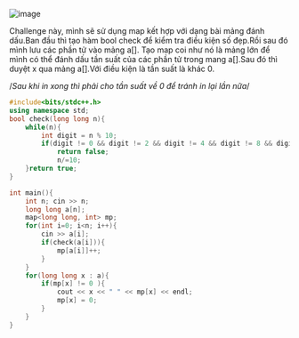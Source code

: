 ![image](https://github.com/Llam-a/Practice_Cpp/assets/115911041/0a0095d7-9dd4-4e10-80ed-f28acbf4fcd4)

Challenge này, mình sẽ sử dụng map kết hợp với dạng bài mảng đánh dấu.Ban đầu thì tạo hàm bool check để kiểm tra điều kiện số đẹp.Rồi sau đó mình lưu các phần tử vào mảng a[]. Tạo map coi như nó là mảng lớn để mình có thể đánh dấu tần suất của các phần tử trong mang a[].Sau đó thì duyệt x qua mảng a[].Với điều kiện là tần suất là khác 0.

/*Sau khi in xong thì phải cho tần suất về 0 để tránh in lại lần nữa*/

```cpp
#include<bits/stdc++.h>
using namespace std;
bool check(long long n){
    while(n){
        int digit = n % 10;
        if(digit != 0 && digit != 2 && digit != 4 && digit != 8 && digit != 6)
            return false;
            n/=10;
    }return true;
}

int main(){
    int n; cin >> n;
    long long a[n];
    map<long long, int> mp;
    for(int i=0; i<n; i++){
        cin >> a[i];
        if(check(a[i])){
            mp[a[i]]++;
        }
    }
    for(long long x : a){
        if(mp[x] != 0 ){
            cout << x << " " << mp[x] << endl;
            mp[x] = 0;
        }
    }
}
```
